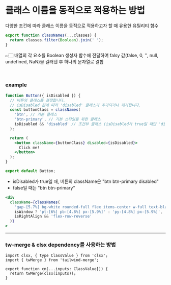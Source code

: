 # 클래스 이름을 동적으로 적용하는 방법

다양한 조건에 따라 클래스 이름을 동적으로 적용하고자 할 때 유용한 유틸리티 함수

```jsx
export function classNames(...classes) {
  return classes.filter(Boolean).join(' ');
}
```

👉🏻 배열의 각 요소를 Boolean 생성자 함수에 전달하여 falsy 값(false, 0, '', null, undefined, NaN)을 걸러낸 후 하나의 문자열로 결합

<br />

### example

```jsx
function Button({ isDisabled }) {
  // 버튼의 클래스를 결정합니다.
  // isDisabled 값에 따라 'disabled' 클래스가 추가되거나 제거됩니다.
  const buttonClass = classNames(
    'btn', // 기본 클래스
    'btn-primary', // 기본 스타일을 위한 클래스
    isDisabled && 'disabled' // 조건부 클래스 (isDisabled가 true일 때만 'disabled' 클래스 추가)
  );

  return (
    <button className={buttonClass} disabled={isDisabled}>
      Click me!
    </button>
  );
}

export default Button;
```

- isDisabled가 true일 때, 버튼의 className은 "btn btn-primary disabled"
- false일 때는 "btn btn-primary"

```jsx
<div
  className={classNames(
    'gap-[5.7%] bg-white rounded-full flex items-center w-full text-black font-medium',
    isWindow ? 'pt-[6%] pb-[4.8%] px-[5.9%]' : 'py-[4.8%] px-[5.9%]',
    isRightAlign && 'flex-row-reverse'
  )}
>
```

---

### tw-merge & clsx dependency를 사용하는 방법

```tsx
import clsx, { type ClassValue } from 'clsx';
import { twMerge } from 'tailwind-merge';

export function cn(...inputs: ClassValue[]) {
  return twMerge(clsx(inputs));
}
```
